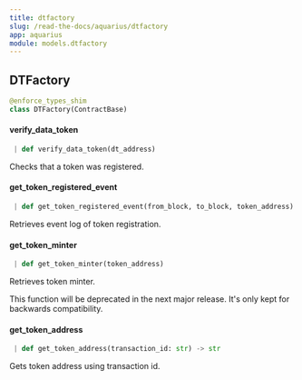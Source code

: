 ```yaml
---
title: dtfactory
slug: /read-the-docs/aquarius/dtfactory
app: aquarius
module: models.dtfactory
---
```

## DTFactory

```python
@enforce_types_shim
class DTFactory(ContractBase)
```

#### verify\_data\_token

```python
 | def verify_data_token(dt_address)
```

Checks that a token was registered.

#### get\_token\_registered\_event

```python
 | def get_token_registered_event(from_block, to_block, token_address)
```

Retrieves event log of token registration.

#### get\_token\_minter

```python
 | def get_token_minter(token_address)
```

Retrieves token minter.

This function will be deprecated in the next major release.
It's only kept for backwards compatibility.

#### get\_token\_address

```python
 | def get_token_address(transaction_id: str) -> str
```

Gets token address using transaction id.

